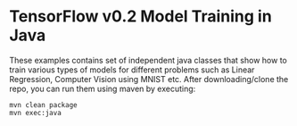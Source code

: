 # TensorFlow v0.2 Model Training in Java

These examples contains set of independent java classes that show how to train various types of models for different problems such as Linear Regression, Computer Vision using MNIST etc. After downloading/clone the repo, you can run them using maven by executing:

```
mvn clean package
mvn exec:java
```
